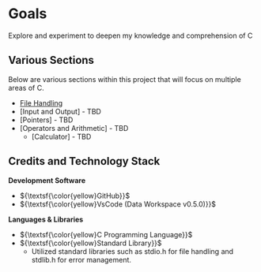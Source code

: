# Goals
Explore and experiment to deepen my knowledge and comprehension of C


## Various Sections

Below are various sections within this project that will focus on multiple areas of C.
 - [File Handling](C-Files/File-Handling/File-Handling.md)
 - [Input and Output] - TBD
 - [Pointers] - TBD
 - [Operators and Arithmetic] - TBD
   - [Calculator] - TBD 





## Credits and Technology Stack
**Development Software**
- ${\textsf{\color{yellow}GitHub}}$
- ${\textsf{\color{yellow}VsCode (Data Workspace v0.5.0)}}$

**Languages & Libraries**
 - ${\textsf{\color{yellow}C Programming Language}}$
 - ${\textsf{\color{yellow}Standard Library}}$
    - Utilized standard libraries such as stdio.h for file handling and stdlib.h for error management.

